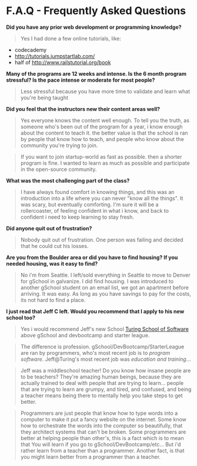 # F.A.Q - Frequently Asked Questions

**Did you  have any prior web development or programming knowledge?**
> Yes I had done a few online tutorials, like:
  -  codecademy
  -  http://tutorials.jumpstartlab.com/
  -  half of http://www.railstutorial.org/book

**Many of the programs are 12 weeks and intense. Is the 6 month program  stressful? Is the pace intense or moderate for most people?**
> Less stressful because you have more time to validate and learn what you're being taught

**Did you feel that the instructors new their content areas well?**
> Yes everyone knows the content well enough. To tell you the truth, as someone who's been out of the program for a year, i know enough about the content to teach it. the better value is that the school is ran by people that know how to teach, and people who know about the community you're trying to join.

> If you want to join startup-world as fast as possible. then a shorter program is fine. I wanted to learn as much as possible and participate in the open-source community.

**What was the most challenging part of the class?**
> I have always found comfort in knowing things, and this was an introduction into a life where you can never "know all the things". It was scary, but eventually comforting. I'm sure it will be a rollercoaster, of feeling confident in what i know, and back to confident i need to keep learning to stay fresh.

**Did anyone quit out of frustration?**
> Nobody quit out of frustration. One person was failing and decided that he could cut his losses.

**Are you from the Boulder area or did you have to find housing? If you needed housing, was it easy to find?**
> No i'm from Seattle. I left/sold everything in Seattle to move to Denver for gSchool in galvanize. I did find housing. I was introduced to another gSchool student on an email list, we got an apartment before arriving. It was easy. As long as you have savings to pay for the costs, its not hard to find a place.

**I just read that Jeff C left. Would you recommend that I apply to his new school too?**
> Yes i would recommend Jeff's new School [Turing School of Software](http://turing.io) above gSchool and devbootcamp and starter league.

> The difference is profession. gSchool/DevBootcamp/StarterLeague are ran by programmers, who's most recent job is to *program software*. Jeff@Turing's most recent job was *education and training*...

> Jeff was a middleschool teacher! Do you know how insane people are to be teachers? They're amazing human beings, because they are actually trained to deal with people that are trying to learn... people that are trying to learn are grumpy, and tired, and confused, and being a teacher means being there to mentally help you take steps to get better.

> Programmers are just people that know how to type words into a computer to make it put a fancy website on the internet. Some know how to orchestrate the words into the computer so beautifully, that they architect systems that can't be broken. Some programmers are better at helping people than other's, this is a fact which is to mean that You will learn if you go to gSchool/DevBootcamp/etc... But i'd rather learn from a teacher than a programmer. Another fact, is that you might learn better from a programmer than a teacher.
